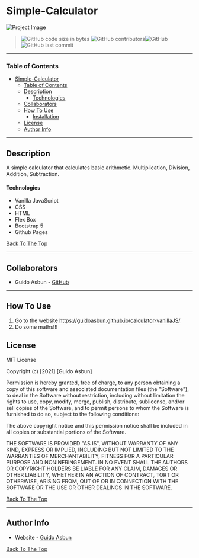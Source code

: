 # Simple-Calculator

![Project Image](https://guido-asbun.s3.amazonaws.com/Calculator.png)

> ![GitHub code size in bytes](https://img.shields.io/github/languages/code-size/guidoasbun/ambutrack) ![GitHub contributors](https://img.shields.io/github/contributors/guidoasbun/ambutrack)![GitHub](https://img.shields.io/github/license/guidoasbun/ambutrack) ![GitHub last commit](https://img.shields.io/github/last-commit/guidoasbun/Ambutrack)
>

---

### Table of Contents

- [Simple-Calculator](#Simple-Calculator)
    - [Table of Contents](#table-of-contents)
    - [Description](#description)
        - [Technologies](#technologies)
    - [Collaborators](#collaborators)
    - [How To Use](#how-to-use)
        - [Installation](#installation)
    - [License](#license)
    - [Author Info](#author-info)

---

## Description
A simple calculator that calculates basic arithmetic. Multiplication, Division,
Addition, Subtraction.
#### Technologies

- Vanilla JavaScript
- CSS
- HTML
- Flex Box
- Bootstrap 5
- Github Pages

[Back To The Top](#Simple-Calculator)

---

## Collaborators

- Guido Asbun - [GitHub](https://github.com/guidoasbun)

---

## How To Use

1. Go to the website https://guidoasbun.github.io/calculator-vanillaJS/
2. Do some maths!!!


## License

MIT License

Copyright (c) [2021] [Guido Asbun]

Permission is hereby granted, free of charge, to any person obtaining a copy
of this software and associated documentation files (the "Software"), to deal
in the Software without restriction, including without limitation the rights
to use, copy, modify, merge, publish, distribute, sublicense, and/or sell
copies of the Software, and to permit persons to whom the Software is
furnished to do so, subject to the following conditions:

The above copyright notice and this permission notice shall be included in all
copies or substantial portions of the Software.

THE SOFTWARE IS PROVIDED "AS IS", WITHOUT WARRANTY OF ANY KIND, EXPRESS OR
IMPLIED, INCLUDING BUT NOT LIMITED TO THE WARRANTIES OF MERCHANTABILITY,
FITNESS FOR A PARTICULAR PURPOSE AND NONINFRINGEMENT. IN NO EVENT SHALL THE
AUTHORS OR COPYRIGHT HOLDERS BE LIABLE FOR ANY CLAIM, DAMAGES OR OTHER
LIABILITY, WHETHER IN AN ACTION OF CONTRACT, TORT OR OTHERWISE, ARISING FROM,
OUT OF OR IN CONNECTION WITH THE SOFTWARE OR THE USE OR OTHER DEALINGS IN THE
SOFTWARE.

[Back To The Top](#Simple-Calculator)

---

## Author Info

- Website - [Guido Asbun](https://www.guido-asbun.com)

[Back To The Top](#Simple-Calculator)
